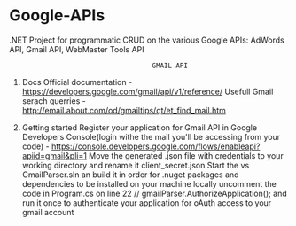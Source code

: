 # Google-APIs
.NET Project for programmatic CRUD on the various Google APIs: AdWords API, Gmail API, WebMaster Tools API 

										GMAIL API

01. Docs
Official documentation -  https://developers.google.com/gmail/api/v1/reference/
Usefull Gmail serach querries - http://email.about.com/od/gmailtips/qt/et_find_mail.htm

02. Getting started
 Register your application for Gmail API in Google Developers Console(login withe the mail you'll be accessing from your code) - 
https://console.developers.google.com/flows/enableapi?apiid=gmail&pli=1
 Move the generated .json file with credentials to your working directory and rename it client_secret.json
Start the  vs GmailParser.sln an build it in order for .nuget packages and dependencies to be installed on your machine locally	
uncomment the code  in Program.cs on line 22 // gmailParser.AuthorizeApplication();
and run it once to authenticate your application for oAuth access to your gmail account 